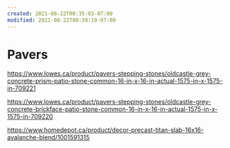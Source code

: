 ```yaml
---
created: 2021-08-22T00:35:03-07:00
modified: 2021-08-22T00:39:19-07:00
---
```


# Pavers

https://www.lowes.ca/product/pavers-stepping-stones/oldcastle-grey-concrete-prism-patio-stone-common-16-in-x-16-in-actual-1575-in-x-1575-in-709221

https://www.lowes.ca/product/pavers-stepping-stones/oldcastle-grey-concrete-brickface-patio-stone-common-16-in-x-16-in-actual-1575-in-x-1575-in-709220

https://www.homedepot.ca/product/decor-precast-titan-slab-16x16-avalanche-blend/1001591315
